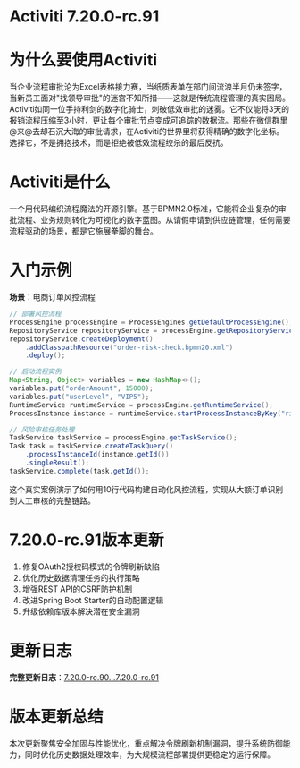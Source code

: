 # Activiti 7.20.0-rc.91
# 为什么要使用Activiti  
当企业流程审批沦为Excel表格接力赛，当纸质表单在部门间流浪半月仍未签字，当新员工面对"找领导审批"的迷宫不知所措——这就是传统流程管理的真实困局。Activiti如同一位手持利剑的数字化骑士，刺破低效审批的迷雾。它不仅能将3天的报销流程压缩至3小时，更让每个审批节点变成可追踪的数据流。那些在微信群里@来@去却石沉大海的审批请求，在Activiti的世界里将获得精确的数字化坐标。选择它，不是拥抱技术，而是拒绝被低效流程绞杀的最后反抗。

# Activiti是什么  
一个用代码编织流程魔法的开源引擎。基于BPMN2.0标准，它能将企业复杂的审批流程、业务规则转化为可视化的数字蓝图。从请假申请到供应链管理，任何需要流程驱动的场景，都是它施展拳脚的舞台。

# 入门示例  
**场景**：电商订单风控流程  
```java
// 部署风控流程
ProcessEngine processEngine = ProcessEngines.getDefaultProcessEngine();
RepositoryService repositoryService = processEngine.getRepositoryService();
repositoryService.createDeployment()
    .addClasspathResource("order-risk-check.bpmn20.xml")
    .deploy();

// 启动流程实例
Map<String, Object> variables = new HashMap<>();
variables.put("orderAmount", 15000);
variables.put("userLevel", "VIP5");
RuntimeService runtimeService = processEngine.getRuntimeService();
ProcessInstance instance = runtimeService.startProcessInstanceByKey("riskCheck", variables);

// 风险审核任务处理
TaskService taskService = processEngine.getTaskService();
Task task = taskService.createTaskQuery()
    .processInstanceId(instance.getId())
    .singleResult();
taskService.complete(task.getId());
```
这个真实案例演示了如何用10行代码构建自动化风控流程，实现从大额订单识别到人工审核的完整链路。

# 7.20.0-rc.91版本更新  
1. 修复OAuth2授权码模式的令牌刷新缺陷  
2. 优化历史数据清理任务的执行策略  
3. 增强REST API的CSRF防护机制  
4. 改进Spring Boot Starter的自动配置逻辑  
5. 升级依赖库版本解决潜在安全漏洞  

# 更新日志
**完整更新日志**：[7.20.0-rc.90...7.20.0-rc.91](https://github.com/Activiti/Activiti/compare/7.20.0-rc.90...7.20.0-rc.91)

# 版本更新总结  
本次更新聚焦安全加固与性能优化，重点解决令牌刷新机制漏洞，提升系统防御能力，同时优化历史数据处理效率，为大规模流程部署提供更稳定的运行保障。